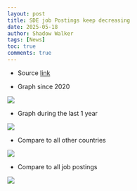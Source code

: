 ```yaml
---
layout: post
title: SDE job Postings keep decreasing
date: 2025-05-18
author: Shadow Walker
tags: [News]
toc: true
comments: true
---
```


- Source [link](https://fred.stlouisfed.org/series/IHLIDXUSTPSOFTDEVE)

- Graph since 2020

![](https://lh3.googleusercontent.com/pw/AP1GczPYyeCF0Q5OQwRJ2JIGkT4w56CeirN8zV6BnzhvaINJ37d1uDbPNGBz4QiJ2YiFEURbAZMqrFCGsnS-PalR0taAMTtt_BshDs4jli1kK7vEmf4O5vDYmtxu9Ixr53D2AwPG1-n0M9oroYKgqVhg5kOFXQ=w1326-h721-s-no-gm?authuser=0)

- Graph during the last 1 year


![](https://lh3.googleusercontent.com/pw/AP1GczOOw__ko4nZpl42WXBtVB5VOeS5c_V2t9ll0Sv5TzBoWFnfFCoHAYmxnJ3vn3elqEJAB_1T3JEUNgZhTA7GigrXk7Cy-fQ3ccgoRbpIwKX-st5KNOiKGK_xmh6M3EdordRTnI6d_URd-Jedd613_yzIpg=w1340-h711-s-no-gm?authuser=0)

- Compare to all other countries

![](https://lh3.googleusercontent.com/pw/AP1GczN-_vH4qwqb4lCJ9fIF0ilZ6hAcYKZydIPyy0w3KdaF9uPDCTCa9j2DbqGV9VRK__9U-kRFQXot_t_mdC-rsXFMHp01NUc8dZJE4o8nO252AWxt783bT2jvmyfNkIayYeXF0Zz_FD7oDD3glIaFRAsOjg=w1706-h977-s-no-gm?authuser=0)

- Compare to all job postings

![](https://lh3.googleusercontent.com/pw/AP1GczOl9miJphPwRMP69SNVmteG_8Ik0bBm4QUzjsQBLyArCg9dn2FID47VNtzHckjcCDcG2-oPkWZ3ll9xVH9vbpOk0Euz3ZGR0pOP1lUf5ajkEtb5whi2mxZ3g94TBEoJNflLR-eqttqP6O7LA1QuvdJ-Rg=w1706-h774-s-no-gm?authuser=0)